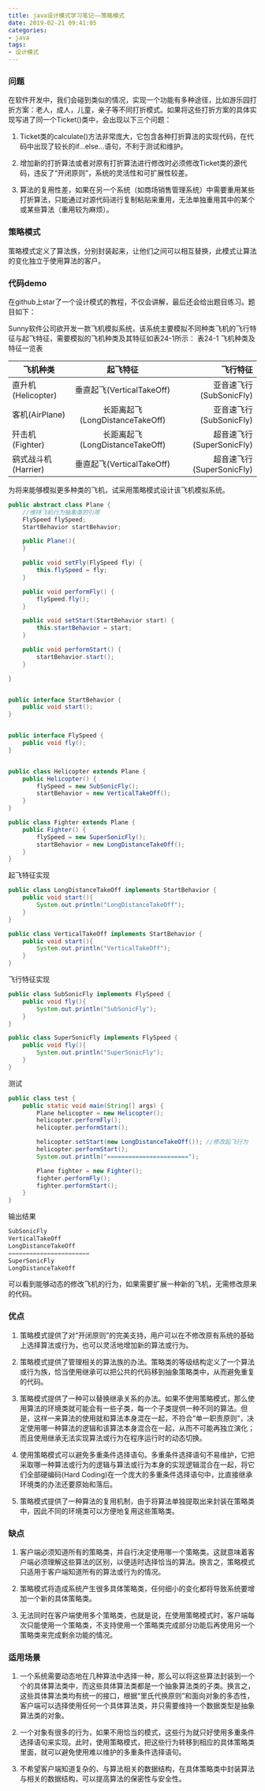 ```yaml
---
title: java设计模式学习笔记——策略模式
date: 2019-02-21 09:41:05
categories:
- java
tags:
- 设计模式
---
```


### 问题
在软件开发中，我们会碰到类似的情况，实现一个功能有多种途径，比如游乐园打折方案：老人，成人，儿童，亲子等不同打折模式。如果将这些打折方案的具体实现写进了同一个Ticket()类中，会出现以下三个问题：
1. Ticket类的calculate()方法非常庞大，它包含各种打折算法的实现代码，在代码中出现了较长的if…else…语句，不利于测试和维护。

2. 增加新的打折算法或者对原有打折算法进行修改时必须修改Ticket类的源代码，违反了“开闭原则”，系统的灵活性和可扩展性较差。

3. 算法的复用性差，如果在另一个系统（如商场销售管理系统）中需要重用某些打折算法，只能通过对源代码进行复制粘贴来重用，无法单独重用其中的某个或某些算法（重用较为麻烦）。

### 策略模式
 策略模式定义了算法族，分别封装起来，让他们之间可以相互替换，此模式让算法的变化独立于使用算法的客户。
 <!--more-->

### 代码demo
在github上star了一个设计模式的教程，不仅会讲解，最后还会给出题目练习。题目如下：

Sunny软件公司欲开发一款飞机模拟系统，该系统主要模拟不同种类飞机的飞行特征与起飞特征，需要模拟的飞机种类及其特征如表24-1所示：
表24-1 飞机种类及特征一览表

飞机种类	|起飞特征	|飞行特征   
--|:--:|--:
直升机(Helicopter)|	垂直起飞(VerticalTakeOff)|	亚音速飞行(SubSonicFly)
客机(AirPlane)| 长距离起飞(LongDistanceTakeOff)|	亚音速飞行(SubSonicFly)
歼击机(Fighter)|	长距离起飞(LongDistanceTakeOff)|	超音速飞行(SuperSonicFly)
鹞式战斗机(Harrier)|	垂直起飞(VerticalTakeOff)|	超音速飞行(SuperSonicFly)

为将来能够模拟更多种类的飞机，试采用策略模式设计该飞机模拟系统。



```java
public abstract class Plane {
    //维持飞机行为抽象类的引用
    FlySpeed flySpeed;    
    StartBehavior startBehavior;

    public Plane(){
    }

    public void setFly(FlySpeed fly) {
        this.flySpeed = fly;
    }

    public void performFly() {
        flySpeed.fly();
    }

    public void setStart(StartBehavior start) {
        this.startBehavior = start;
    }

    public void performStart() {
        startBehavior.start();
    }

}


public interface StartBehavior {
    public void start();
}


public interface FlySpeed {
    public void fly();
}


public class Helicopter extends Plane {
    public Helicopter() {
        flySpeed = new SubSonicFly();
        startBehavior = new VerticalTakeOff();
    }
}

public class Fighter extends Plane {
    public Fighter() {
        flySpeed = new SuperSonicFly();
        startBehavior = new LongDistanceTakeOff();
    }
}
```
起飞特征实现
```java
public class LongDistanceTakeOff implements StartBehavior {
    public void start(){
        System.out.println("LongDistanceTakeOff");
    }
}

public class VerticalTakeOff implements StartBehavior {
    public void start(){
        System.out.println("VerticalTakeOff");
    }
}
```

飞行特征实现
```java
public class SubSonicFly implements FlySpeed {
    public void fly(){
        System.out.println("SubSonicFly");
    }
}

public class SuperSonicFly implements FlySpeed {
    public void fly(){
        System.out.println("SuperSonicFly");
    }
}

```
测试
```java
public class test {
    public static void main(String[] args) {
        Plane helicopter = new Helicopter();
        helicopter.performFly();
        helicopter.performStart();

        helicopter.setStart(new LongDistanceTakeOff()); //修改起飞行为
        helicopter.performStart();
        System.out.println("=======================");

        Plane fighter = new Fighter();
        fighter.performFly();
        fighter.performStart();
    }
}
```
输出结果
```java
SubSonicFly
VerticalTakeOff
LongDistanceTakeOff
=======================
SuperSonicFly
LongDistanceTakeOff
```
可以看到能够动态的修改飞机的行为，如果需要扩展一种新的飞机，无需修改原来的代码。

### 优点

1.  策略模式提供了对“开闭原则”的完美支持，用户可以在不修改原有系统的基础上选择算法或行为，也可以灵活地增加新的算法或行为。

2. 策略模式提供了管理相关的算法族的办法。策略类的等级结构定义了一个算法或行为族，恰当使用继承可以把公共的代码移到抽象策略类中，从而避免重复的代码。

3. 策略模式提供了一种可以替换继承关系的办法。如果不使用策略模式，那么使用算法的环境类就可能会有一些子类，每一个子类提供一种不同的算法。但是，这样一来算法的使用就和算法本身混在一起，不符合“单一职责原则”，决定使用哪一种算法的逻辑和该算法本身混合在一起，从而不可能再独立演化；而且使用继承无法实现算法或行为在程序运行时的动态切换。

4. 使用策略模式可以避免多重条件选择语句。多重条件选择语句不易维护，它把采取哪一种算法或行为的逻辑与算法或行为本身的实现逻辑混合在一起，将它们全部硬编码(Hard Coding)在一个庞大的多重条件选择语句中，比直接继承环境类的办法还要原始和落后。

5. 策略模式提供了一种算法的复用机制，由于将算法单独提取出来封装在策略类中，因此不同的环境类可以方便地复用这些策略类。



### 缺点

1. 客户端必须知道所有的策略类，并自行决定使用哪一个策略类。这就意味着客户端必须理解这些算法的区别，以便适时选择恰当的算法。换言之，策略模式只适用于客户端知道所有的算法或行为的情况。

2. 策略模式将造成系统产生很多具体策略类，任何细小的变化都将导致系统要增加一个新的具体策略类。

3. 无法同时在客户端使用多个策略类，也就是说，在使用策略模式时，客户端每次只能使用一个策略类，不支持使用一个策略类完成部分功能后再使用另一个策略类来完成剩余功能的情况。

### 适用场景

1. 一个系统需要动态地在几种算法中选择一种，那么可以将这些算法封装到一个个的具体算法类中，而这些具体算法类都是一个抽象算法类的子类。换言之，这些具体算法类均有统一的接口，根据“里氏代换原则”和面向对象的多态性，客户端可以选择使用任何一个具体算法类，并只需要维持一个数据类型是抽象算法类的对象。

2. 一个对象有很多的行为，如果不用恰当的模式，这些行为就只好使用多重条件选择语句来实现。此时，使用策略模式，把这些行为转移到相应的具体策略类里面，就可以避免使用难以维护的多重条件选择语句。

3. 不希望客户端知道复杂的、与算法相关的数据结构，在具体策略类中封装算法与相关的数据结构，可以提高算法的保密性与安全性。
